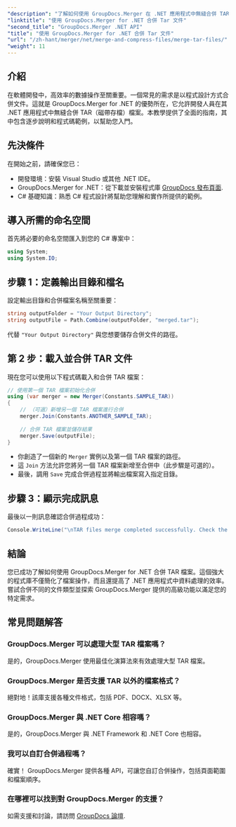 ```yaml
---
"description": "了解如何使用 GroupDocs.Merger 在 .NET 應用程式中無縫合併 TAR 檔案。本教程提供了全面的、循序漸進的方法，並附有程式碼範例。"
"linktitle": "使用 GroupDocs.Merger for .NET 合併 Tar 文件"
"second_title": "GroupDocs.Merger .NET API"
"title": "使用 GroupDocs.Merger for .NET 合併 Tar 文件"
"url": "/zh-hant/merger/net/merge-and-compress-files/merge-tar-files/"
"weight": 11
---
```


## 介紹

在軟體開發中，高效率的數據操作至關重要。一個常見的需求是以程式設計方式合併文件。這就是 GroupDocs.Merger for .NET 的優勢所在，它允許開發人員在其 .NET 應用程式中無縫合併 TAR（磁帶存檔）檔案。本教學提供了全面的指南，其中包含逐步說明和程式碼範例，以幫助您入門。

## 先決條件

在開始之前，請確保您已：

- 開發環境：安裝 Visual Studio 或其他 .NET IDE。
- GroupDocs.Merger for .NET：從下載並安裝程式庫 [GroupDocs 發布頁面](https://releases。groupdocs.com/merger/net/).
- C# 基礎知識：熟悉 C# 程式設計將幫助您理解和實作所提供的範例。

## 導入所需的命名空間

首先將必要的命名空間匯入到您的 C# 專案中：

```csharp
using System;
using System.IO;
```

## 步驟 1：定義輸出目錄和檔名

設定輸出目錄和合併檔案名稱至關重要：

```csharp
string outputFolder = "Your Output Directory";
string outputFile = Path.Combine(outputFolder, "merged.tar");
```

代替 `"Your Output Directory"` 與您想要儲存合併文件的路徑。

## 第 2 步：載入並合併 TAR 文件

現在您可以使用以下程式碼載入和合併 TAR 檔案：

```csharp
// 使用第一個 TAR 檔案初始化合併
using (var merger = new Merger(Constants.SAMPLE_TAR))
{
    // （可選）新增另一個 TAR 檔案進行合併
    merger.Join(Constants.ANOTHER_SAMPLE_TAR);
    
    // 合併 TAR 檔案並儲存結果
    merger.Save(outputFile);
}
```

- 你創造了一個新的 `Merger` 實例以及第一個 TAR 檔案的路徑。
- 這 `Join` 方法允許您將另一個 TAR 檔案新增至合併中（此步驟是可選的）。
- 最後，調用 `Save` 完成合併過程並將輸出檔案寫入指定目錄。

## 步驟 3：顯示完成訊息

最後以一則訊息確認合併過程成功：

```csharp
Console.WriteLine("\nTAR files merge completed successfully. Check the output in {0}", outputFolder);
```

## 結論

您已成功了解如何使用 GroupDocs.Merger for .NET 合併 TAR 檔案。這個強大的程式庫不僅簡化了檔案操作，而且還提高了 .NET 應用程式中資料處理的效率。嘗試合併不同的文件類型並探索 GroupDocs.Merger 提供的高級功能以滿足您的特定需求。

## 常見問題解答

### GroupDocs.Merger 可以處理大型 TAR 檔案嗎？
是的，GroupDocs.Merger 使用最佳化演算法來有效處理大型 TAR 檔案。

### GroupDocs.Merger 是否支援 TAR 以外的檔案格式？
絕對地！該庫支援各種文件格式，包括 PDF、DOCX、XLSX 等。

### GroupDocs.Merger 與 .NET Core 相容嗎？
是的，GroupDocs.Merger 與 .NET Framework 和 .NET Core 也相容。

### 我可以自訂合併過程嗎？
確實！ GroupDocs.Merger 提供各種 API，可讓您自訂合併操作，包括頁面範圍和檔案順序。

### 在哪裡可以找到對 GroupDocs.Merger 的支援？
如需支援和討論，請訪問 [GroupDocs 論壇](https://forum。groupdocs.com/c/merger/32).